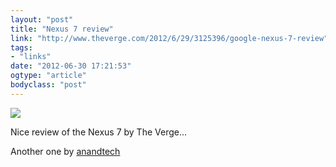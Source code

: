 ```yaml
---
layout: "post"
title: "Nexus 7 review"
link: "http://www.theverge.com/2012/6/29/3125396/google-nexus-7-review"
tags: 
- "links"
date: "2012-06-30 17:21:53"
ogtype: "article"
bodyclass: "post"
---
```


![](http://cdn.rogerstringer.com/media/nexus-7.jpg)

Nice review of the Nexus 7 by The Verge…

Another one by [anandtech](http://www.anandtech.com/show/6054/google-nexus-7-mini-review)